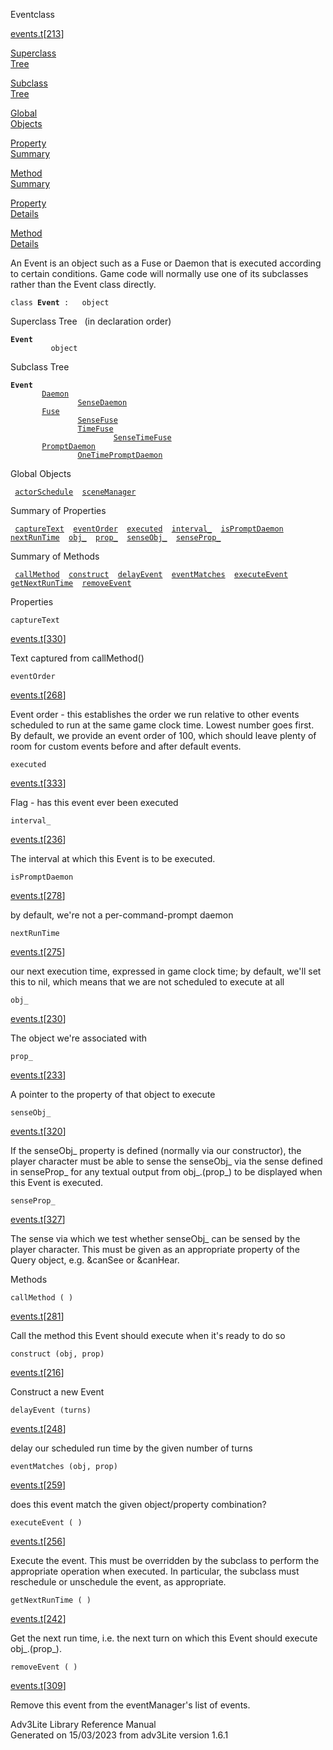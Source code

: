 ---
---
<span class="title">Event</span><span class="type">class</span>

[events.t](../file/events.t.html)\[[213](../source/events.t.html#213)\]

[Superclass  
Tree](#_SuperClassTree_)

[Subclass  
Tree](#_SubClassTree_)

[Global  
Objects](#_ObjectSummary_)

[Property  
Summary](#_PropSummary_)

[Method  
Summary](#_MethodSummary_)

[Property  
Details](#_Properties_)

[Method  
Details](#_Methods_)

<div class="fdesc">

An Event is an object such as a Fuse or Daemon that is executed
according to certain conditions. Game code will normally use one of its
subclasses rather than the Event class directly.

`class `**`Event`**` :   object`

</div>

<span id="_SuperClassTree_"></span>

<div class="mjhd">

<span class="hdln">Superclass Tree</span>   (in declaration order)

</div>

**`Event`**  
`         object`  
<span id="_SubClassTree_"></span>

<div class="mjhd">

<span class="hdln">Subclass Tree</span>  

</div>

**`Event`**  
`         `[`Daemon`](../object/Daemon.html)  
`                 `[`SenseDaemon`](../object/SenseDaemon.html)  
`         `[`Fuse`](../object/Fuse.html)  
`                 `[`SenseFuse`](../object/SenseFuse.html)  
`                 `[`TimeFuse`](../object/TimeFuse.html)  
`                         `[`SenseTimeFuse`](../object/SenseTimeFuse.html)  
`         `[`PromptDaemon`](../object/PromptDaemon.html)  
`                 `[`OneTimePromptDaemon`](../object/OneTimePromptDaemon.html)  
<span id="_ObjectSummary_"></span>

<div class="mjhd">

<span class="hdln">Global Objects</span>  

</div>

` `[`actorSchedule`](../object/actorSchedule.html)`  `[`sceneManager`](../object/sceneManager.html)`  `
<span id="_PropSummary_"></span>

<div class="mjhd">

<span class="hdln">Summary of Properties</span>  

</div>

` `[`captureText`](#captureText)`  `[`eventOrder`](#eventOrder)`  `[`executed`](#executed)`  `[`interval_`](#interval_)`  `[`isPromptDaemon`](#isPromptDaemon)`  `[`nextRunTime`](#nextRunTime)`  `[`obj_`](#obj_)`  `[`prop_`](#prop_)`  `[`senseObj_`](#senseObj_)`  `[`senseProp_`](#senseProp_)`  `

<span id="_MethodSummary_"></span>

<div class="mjhd">

<span class="hdln">Summary of Methods</span>  

</div>

` `[`callMethod`](#callMethod)`  `[`construct`](#construct)`  `[`delayEvent`](#delayEvent)`  `[`eventMatches`](#eventMatches)`  `[`executeEvent`](#executeEvent)`  `[`getNextRunTime`](#getNextRunTime)`  `[`removeEvent`](#removeEvent)`  `

<span id="_Properties_"></span>

<div class="mjhd">

<span class="hdln">Properties</span>  

</div>

<span id="captureText"></span>

`captureText`

[events.t](../file/events.t.html)\[[330](../source/events.t.html#330)\]

<div class="desc">

Text captured from callMethod()

</div>

<span id="eventOrder"></span>

`eventOrder`

[events.t](../file/events.t.html)\[[268](../source/events.t.html#268)\]

<div class="desc">

Event order - this establishes the order we run relative to other events
scheduled to run at the same game clock time. Lowest number goes first.
By default, we provide an event order of 100, which should leave plenty
of room for custom events before and after default events.

</div>

<span id="executed"></span>

`executed`

[events.t](../file/events.t.html)\[[333](../source/events.t.html#333)\]

<div class="desc">

Flag - has this event ever been executed

</div>

<span id="interval_"></span>

`interval_`

[events.t](../file/events.t.html)\[[236](../source/events.t.html#236)\]

<div class="desc">

The interval at which this Event is to be executed.

</div>

<span id="isPromptDaemon"></span>

`isPromptDaemon`

[events.t](../file/events.t.html)\[[278](../source/events.t.html#278)\]

<div class="desc">

by default, we're not a per-command-prompt daemon

</div>

<span id="nextRunTime"></span>

`nextRunTime`

[events.t](../file/events.t.html)\[[275](../source/events.t.html#275)\]

<div class="desc">

our next execution time, expressed in game clock time; by default, we'll
set this to nil, which means that we are not scheduled to execute at all

</div>

<span id="obj_"></span>

`obj_`

[events.t](../file/events.t.html)\[[230](../source/events.t.html#230)\]

<div class="desc">

The object we're associated with

</div>

<span id="prop_"></span>

`prop_`

[events.t](../file/events.t.html)\[[233](../source/events.t.html#233)\]

<div class="desc">

A pointer to the property of that object to execute

</div>

<span id="senseObj_"></span>

`senseObj_`

[events.t](../file/events.t.html)\[[320](../source/events.t.html#320)\]

<div class="desc">

If the senseObj\_ property is defined (normally via our constructor),
the player character must be able to sense the senseObj\_ via the sense
defined in senseProp\_ for any textual output from obj\_.(prop\_) to be
displayed when this Event is executed.

</div>

<span id="senseProp_"></span>

`senseProp_`

[events.t](../file/events.t.html)\[[327](../source/events.t.html#327)\]

<div class="desc">

The sense via which we test whether senseObj\_ can be sensed by the
player character. This must be given as an appropriate property of the
Query object, e.g. &canSee or &canHear.

</div>

<span id="_Methods_"></span>

<div class="mjhd">

<span class="hdln">Methods</span>  

</div>

<span id="callMethod"></span>

`callMethod ( )`

[events.t](../file/events.t.html)\[[281](../source/events.t.html#281)\]

<div class="desc">

Call the method this Event should execute when it's ready to do so

</div>

<span id="construct"></span>

`construct (obj, prop)`

[events.t](../file/events.t.html)\[[216](../source/events.t.html#216)\]

<div class="desc">

Construct a new Event

</div>

<span id="delayEvent"></span>

`delayEvent (turns)`

[events.t](../file/events.t.html)\[[248](../source/events.t.html#248)\]

<div class="desc">

delay our scheduled run time by the given number of turns

</div>

<span id="eventMatches"></span>

`eventMatches (obj, prop)`

[events.t](../file/events.t.html)\[[259](../source/events.t.html#259)\]

<div class="desc">

does this event match the given object/property combination?

</div>

<span id="executeEvent"></span>

`executeEvent ( )`

[events.t](../file/events.t.html)\[[256](../source/events.t.html#256)\]

<div class="desc">

Execute the event. This must be overridden by the subclass to perform
the appropriate operation when executed. In particular, the subclass
must reschedule or unschedule the event, as appropriate.

</div>

<span id="getNextRunTime"></span>

`getNextRunTime ( )`

[events.t](../file/events.t.html)\[[242](../source/events.t.html#242)\]

<div class="desc">

Get the next run time, i.e. the next turn on which this Event should
execute obj\_.(prop\_).

</div>

<span id="removeEvent"></span>

`removeEvent ( )`

[events.t](../file/events.t.html)\[[309](../source/events.t.html#309)\]

<div class="desc">

Remove this event from the eventManager's list of events.

</div>

<div class="ftr">

Adv3Lite Library Reference Manual  
Generated on 15/03/2023 from adv3Lite version 1.6.1

</div>
